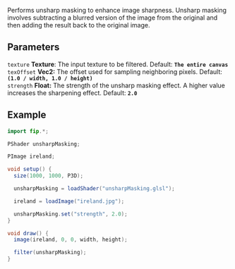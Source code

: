 Performs unsharp masking to enhance image sharpness. Unsharp masking involves subtracting a blurred version of the image from the original and then adding the result back to the original image. 

## Parameters
`texture` **Texture**: The input texture to be filtered. Default: **`The entire canvas`**
<br>
`texOffset` **Vec2:** The offset used for sampling neighboring pixels. Default: **`(1.0 / width, 1.0 / height)`**
<br>
`strength` **Float:** The strength of the unsharp masking effect. A higher value increases the sharpening effect. Default: **`2.0`**

## Example
```java
import fip.*;

PShader unsharpMasking;

PImage ireland;

void setup() {
  size(1000, 1000, P3D);

  unsharpMasking = loadShader("unsharpMasking.glsl");

  ireland = loadImage("ireland.jpg");

  unsharpMasking.set("strength", 2.0);
}

void draw() {
  image(ireland, 0, 0, width, height);

  filter(unsharpMasking);
}

```